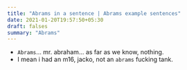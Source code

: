 ```yaml
---
title: "Abrams in a sentence | Abrams example sentences"
date: 2021-01-20T19:57:50+05:30
draft: falses
summary: "Abrams"
---
```

- `Abrams`... mr. abraham... as far as we know, nothing.
- I mean i had an m16, jacko, not an `abrams` fucking tank.
                 
